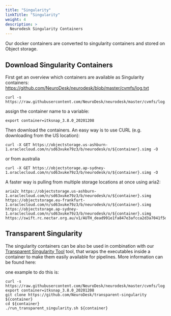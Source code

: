 ```yaml
---
title: "Singularity"
linkTitle: "Singularity"
weight: 4
description: >
  Neurodesk Singularity Containers
---
```


Our docker containers are converted to singularity containers and stored on Object storage.

## Download Singularity Containers
First get an overview which containers are available as Singularity containers:
https://github.com/NeuroDesk/neurodesk/blob/master/cvmfs/log.txt
```
curl -s https://raw.githubusercontent.com/NeuroDesk/neurodesk/master/cvmfs/log.txt
```

assign the container name to a variable:
```
export container=itksnap_3.8.0_20201208
```

Then download the containers. An easy way is to use CURL (e.g. downloading from the US location):
```
curl -X GET https://objectstorage.us-ashburn-1.oraclecloud.com/n/sd63xuke79z3/b/neurodesk/o/${container}.simg -O
```
or from australia
```
curl -X GET https://objectstorage.ap-sydney-1.oraclecloud.com/n/sd63xuke79z3/b/neurodesk/o/${container}.simg -O
```


A faster way is pulling from multiple storage locations at once using aria2: 
```
aria2c https://objectstorage.us-ashburn-1.oraclecloud.com/n/sd63xuke79z3/b/neurodesk/o/${container}.simg https://objectstorage.eu-frankfurt-1.oraclecloud.com/n/sd63xuke79z3/b/neurodesk/o/${container}.simg https://objectstorage.ap-sydney-1.oraclecloud.com/n/sd63xuke79z3/b/neurodesk/o/${container}.simg https://swift.rc.nectar.org.au/v1/AUTH_dead991e1fa847e3afcca2d3a7041f5d/neurodesk/${container}.simg
```

## Transparent Singularity
The singularity containers can be also be used in combination with our [Transparent Singularity Tool](/developers/transparent_singularity//)  tool, that wraps the executables inside a container to make them easily available for pipelines. More information can be found here: 

one example to do this is:
```
curl -s https://raw.githubusercontent.com/NeuroDesk/neurodesk/master/cvmfs/log.txt
export container=itksnap_3.8.0_20201208
git clone https://github.com/NeuroDesk/transparent-singularity ${container}
cd ${container}
./run_transparent_singularity.sh ${container}
```